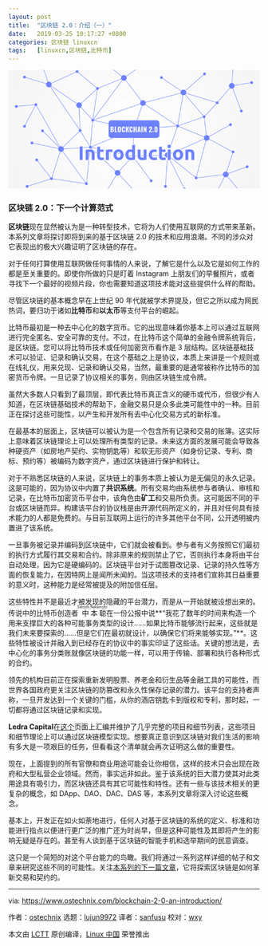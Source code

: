 ```yaml
---
layout: post
title:	"区块链 2.0：介绍（一）"
date:	2019-03-25 10:17:27 +0800 
categories:	区块链 linuxcn 
tags:	[linuxcn,区块链,比特币]
---
```



![](/Asserts/Images/album/201903/25/101728sdrwwww2rrr4kw2z.png)


### 区块链 2.0：下一个计算范式


**区块链**现在显然被认为是一种转型技术，它将为人们使用互联网的方式带来革新。本系列文章将探讨即将到来的基于区块链 2.0 的技术和应用浪潮。不同的涉众对它表现出的极大兴趣证明了区块链的存在。


对于任何打算使用互联网做任何事情的人来说，了解它是什么以及它是如何工作的都是至关重要的。即使你所做的只是盯着 Instagram 上朋友们的早餐照片，或者寻找下一个最好的视频片段，你也需要知道这项技术能对这些提供什么样的帮助。


尽管区块链的基本概念早在上世纪 90 年代就被学术界提及，但它之所以成为网民热词，要归功于诸如**比特币**和**以太币**等支付平台的崛起。


比特币最初是一种去中心化的数字货币。它的出现意味着你基本上可以通过互联网进行完全匿名、安全可靠的支付。不过，在比特币这个简单的金融令牌系统背后，是区块链。您可以将比特币技术或任何加密货币看作是 3 层结构。区块链基础技术可以验证、记录和确认交易，在这个基础之上是协议，本质上来讲是一个规则或在线礼仪，用来兑现、记录和确认交易，当然，最重要的是通常被称作比特币的加密货币令牌。一旦记录了协议相关的事务，则由区块链生成令牌。


虽然大多数人只看到了最顶层，即代表比特币真正含义的硬币或代币，但很少有人知道，在区块链基础技术的帮助下，金融交易只是众多此类可能性中的一种。目前正在探讨这些可能性，以产生和开发所有去中心化交易方式的新标准。


在最基本的层面上，区块链可以被认为是一个包含所有记录和交易的账簿。这实际上意味着区块链理论上可以处理所有类型的记录。未来这方面的发展可能会导致各种硬资产（如房地产契约、实物钥匙等）和软无形资产（如身份记录、专利、商标、预约等）被编码为数字资产，通过区块链进行保护和转让。


对于不熟悉区块链的人来说，区块链上的事务本质上被认为是无偏见的永久记录。这是可能的，因为协议中内置了**共识系统**。所有交易均由系统参与者确认、审核和记录，在比特币加密货币平台中，该角色由**矿工**和交易所负责。这可能因不同的平台或区块链而异。构建该平台的协议栈是由开源代码所定义的，并且对任何具有技术能力的人都是免费的。与目前互联网上运行的许多其他平台不同，公开透明被内置进了该系统。


一旦事务被记录并编码到区块链中，它们就会被看到。参与者有义务按照它们最初的执行方式履行其交易和合约。除非原来的规则禁止了它，否则执行本身将由平台自动处理，因为它是硬编码的。区块链平台对于试图篡改记录、记录的持久性等方面的恢复能力，在因特网上是闻所未闻的。当这项技术的支持者们宣称其日益重要的意义时，这种能力是经常被提及的附加信任层。


这些特性并不是最近才被发现的隐藏的平台潜力，而是从一开始就被设想出来的。传说中的比特币创造者<ruby> 中本聪 <rt>  Satoshi Nakamoto </rt></ruby>在一份公报中说**“我花了数年的时间来构造一个用来支撑巨大的各种可能事务类型的设计……如果比特币能够流行起来，这些就是我们未来要探索的……但是它们在最初就设计，以确保它们将来能够实现。”**。这些特性被设计并融入到已经存在的协议中的事实印证了这些话。关键的想法是，去中心化的事务分类账就像区块链的功能一样，可以用于传输、部署和执行各种形式的合约。


领先的机构目前正在探索重新发明股票、养老金和衍生品等金融工具的可能性，而世界各国政府更关注区块链的防篡改和永久性保存记录的潜力。该平台的支持者声称，一旦开发达到一个关键的门槛，从你的酒店钥匙卡到版权和专利，那时起，一切都将通过区块链记录和实现。


**Ledra Capital**在[这个](http://ledracapital.com/blog/2014/3/11/bitcoin-series-24-the-mega-master-blockchain-list)页面上汇编并维护了几乎完整的项目和细节列表，这些项目和细节理论上可以通过区块链模型实现。想要真正意识到区块链对我们生活的影响有多大是一项艰巨的任务，但看看这个清单就会再次证明这么做的重要性。


现在，上面提到的所有官僚和商业用途可能会让你相信，这样的技术只会出现在政府和大型私营企业领域。然而，事实远非如此。鉴于该系统的巨大潜力使其对此类用途具有吸引力，而区块链还具有其它可能性和特性。还有一些与该技术相关的更复杂的概念，如 DApp、DAO、DAC、DAS 等，本系列文章将深入讨论这些概念。


基本上，开发正在如火如荼地进行，任何人对基于区块链的系统的定义、标准和功能进行指点以便进行更广泛的推广还为时尚早，但是这种可能性及其即将产生的影响无疑是存在的。甚至有人谈到基于区块链的智能手机和选举期间的民意调查。


这只是一个简短的对这个平台能力的鸟瞰。我们将通过一系列这样详细的帖子和文章来研究这些不同的可能性。关注[本系列的下一篇文章](https://www.ostechnix.com/blockchain-2-0-revolutionizing-the-financial-system/)，它将探索区块链是如何革新交易和契约的。




---


via: <https://www.ostechnix.com/blockchain-2-0-an-introduction/>


作者：[ostechnix](https://www.ostechnix.com/author/editor/) 选题：[lujun9972](https://github.com/lujun9972) 译者：[sanfusu](https://github.com/sanfusu) 校对：[wxy](https://github.com/wxy)


本文由 [LCTT](https://github.com/LCTT/TranslateProject) 原创编译，[Linux 中国](https://linux.cn/) 荣誉推出

